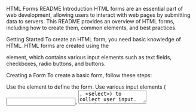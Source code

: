 HTML Forms README
Introduction
HTML forms are an essential part of web development, allowing users to interact with web pages by submitting data to servers. This README provides an overview of HTML forms, including how to create them, common elements, and best practices.

Getting Started
To create an HTML form, you need basic knowledge of HTML. HTML forms are created using the <form> element, which contains various input elements such as text fields, checkboxes, radio buttons, and buttons.

Creating a Form
To create a basic form, follow these steps:

Use the <form> element to define the form.
Use various input elements (<input>, <textarea>, <select>) to collect user input.
Use the <button> element to create buttons for submitting or resetting the form.
Example:

html
Copy code
<form action="/submit-form" method="post">
  <label for="username">Username:</label>
  <input type="text" id="username" name="username"><br><br>
  
  <label for="password">Password:</label>
  <input type="password" id="password" name="password"><br><br>
  
  <button type="submit">Submit</button>
  <button type="reset">Reset</button>
</form>
Form Attributes
action: Specifies the URL where the form data will be sent upon submission.
method: Specifies the HTTP method to be used when submitting the form (GET or POST).
name: Assigns a name to the form, which can be used for scripting purposes.
target: Specifies where to display the response after submitting the form (_self, _blank, _parent, _top, or custom).
Input Types
HTML provides various input types to collect different types of data:

text: Single-line text input.
password: Password input (text is masked).
checkbox: Checkbox for selecting multiple options.
radio: Radio button for selecting a single option from multiple choices.
submit: Button to submit the form.
reset: Button to reset the form.
button: Generic button for custom actions.
Best Practices
Use appropriate input types for better user experience and data validation.
Include labels for input elements to improve accessibility.
Validate form data on the client side using JavaScript and on the server side to ensure data integrity.
Use semantic HTML and CSS to style forms for consistency and usability.
Test forms across different browsers and devices to ensure compatibility.
Conclusion
HTML forms are a fundamental part of web development, allowing users to interact with web pages and submit data. By following best practices and understanding form elements and attributes, you can create efficient and user-friendly forms for your web applications.

For more information, refer to the MDN Web Docs.